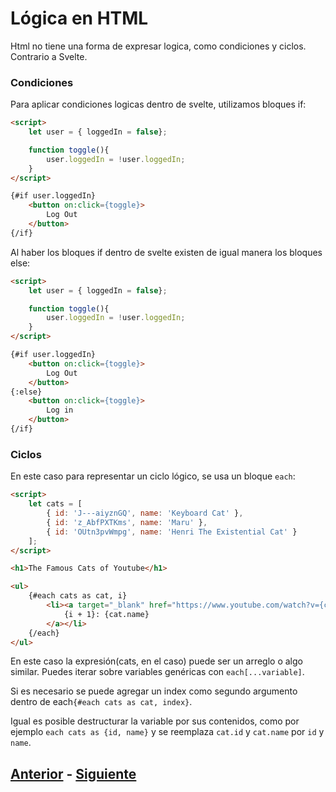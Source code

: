 # Lógica en HTML

Html no tiene una forma de expresar logica, como condiciones y ciclos. Contrario a Svelte.


### Condiciones
Para aplicar condiciones logicas dentro de svelte, utilizamos bloques if:
```html
<script>
    let user = { loggedIn = false};

    function toggle(){
        user.loggedIn = !user.loggedIn;
    }
</script>

{#if user.loggedIn}
    <button on:click={toggle}>
        Log Out
    </button>
{/if}
```
Al haber los bloques if dentro de svelte existen de igual manera los bloques else:
```html
<script>
    let user = { loggedIn = false};

    function toggle(){
        user.loggedIn = !user.loggedIn;
    }
</script>

{#if user.loggedIn}
    <button on:click={toggle}>
        Log Out
    </button>
{:else}
    <button on:click={toggle}>
        Log in
    </button>
{/if}
```

### Ciclos

En este caso para representar un ciclo lógico, se usa un bloque `each`:
```html
<script>
	let cats = [
		{ id: 'J---aiyznGQ', name: 'Keyboard Cat' },
		{ id: 'z_AbfPXTKms', name: 'Maru' },
		{ id: 'OUtn3pvWmpg', name: 'Henri The Existential Cat' }
	];
</script>

<h1>The Famous Cats of Youtube</h1>

<ul>
	{#each cats as cat, i}
		<li><a target="_blank" href="https://www.youtube.com/watch?v={cat.id}">
			{i + 1}: {cat.name}
		</a></li>
	{/each}
</ul>
```

En este caso la expresión(cats, en el caso) puede ser un arreglo o algo similar. Puedes iterar sobre variables genéricas con `each[...variable]`.

Si es necesario se puede agregar un index como segundo argumento dentro de each`{#each cats as cat, index}`.

Igual es posible destructurar la variable por sus contenidos, como por ejemplo `each cats as {id, name}` y se reemplaza `cat.id` y `cat.name` por `id` y `name`.

## [Anterior](https://github.com/WorkshopTechnology/Materiales/blob/master/Talleres/Svelte/5.-props.md) - [Siguiente](https://github.com/WorkshopTechnology/Materiales/blob/master/Talleres/Svelte/7.-webApp.md)